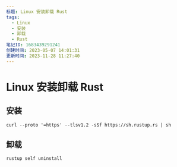 ```yaml
---
标题: Linux 安装卸载 Rust
tags:
  - Linux
  - 安装
  - 卸载
  - Rust
笔记ID: 1683439291241
创建时间: 2023-05-07 14:01:31
更新时间: 2023-11-28 11:27:40
---
```


# Linux 安装卸载 Rust

## 安装

```shell
curl --proto '=https' --tlsv1.2 -sSf https://sh.rustup.rs | sh
```

## 卸载

```shell
rustup self uninstall
```
